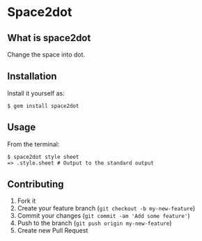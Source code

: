 # Space2dot
## What is space2dot
Change the space into dot.

## Installation
Install it yourself as:

    $ gem install space2dot

## Usage

From the terminal:

    $ space2dot style sheet
    => .style.sheet # Output to the standard output

## Contributing

1. Fork it
2. Create your feature branch (`git checkout -b my-new-feature`)
3. Commit your changes (`git commit -am 'Add some feature'`)
4. Push to the branch (`git push origin my-new-feature`)
5. Create new Pull Request
